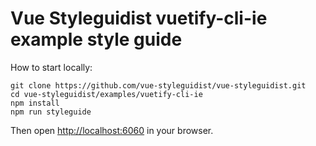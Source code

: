# Vue Styleguidist vuetify-cli-ie example style guide

How to start locally:

```
git clone https://github.com/vue-styleguidist/vue-styleguidist.git
cd vue-styleguidist/examples/vuetify-cli-ie
npm install
npm run styleguide
```

Then open [http://localhost:6060](http://localhost:6060) in your browser.
